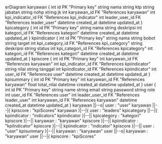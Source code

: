 erDiagram
  karyawan {
    int id PK "Primary key"
    string nama
    string ktp
    string jabatan
    string nohp
    string jk
    int karyawan_id FK "References karyawan"
    int kpi_indicator_id FK "References kpi_indicator"
    int leader_user_id FK "References leader_user"
    datetime created_at
    datetime updated_at
  }
  kpicategory {
    int id PK "Primary key"
    string nama
    string deskripsi
    int kategori_id FK "References kategori"
    datetime created_at
    datetime updated_at
  }
  kpiindicator {
    int id PK "Primary key"
    string nama
    string bobot
    string target
    int kpi_category_id FK "References kpi_category"
    string deskripsi
    string status
    int kpi_categori_id FK "References kpicategory"
    int kategori_id FK "References kategori"
    datetime created_at
    datetime updated_at
  }
  kpiscore {
    int id PK "Primary key"
    int karyawan_id FK "References karyawan"
    int kpi_indicator_id FK "References kpiindicator"
    string nilai
    string tanggal
    int kpiindicator_id FK "References kpiindicator"
    int user_id FK "References user"
    datetime created_at
    datetime updated_at
  }
  kpisummary {
    int id PK "Primary key"
    int karyawan_id FK "References karyawan"
    float total_nilai
    datetime created_at
    datetime updated_at
  }
  user {
    int id PK "Primary key"
    string name
    string email
    string password
    string role
    int user_id FK "References user"
    int leader_user_id FK "References leader_user"
    int karyawan_id FK "References karyawan"
    datetime created_at
    datetime updated_at
  }
  karyawan ||--o| user : "user"
  karyawan ||--|{ kpiscore : "kpiScores"
  karyawan }|--|{ user : "leaders"
  kpicategory ||--|{ kpiindicator : "indicators"
  kpiindicator }|--|| kpicategory : "kategori"
  kpiscore }|--|| karyawan : "karyawan"
  kpiscore }|--|| kpiindicator : "kpiIndicator"
  kpiscore }|--|| kpiindicator : "indicator"
  kpiscore }|--|| user : "user"
  kpisummary }|--|| karyawan : "karyawan"
  user ||--o| karyawan : "karyawan"
  user ||--|{ kpiscore : "kpiScores"
